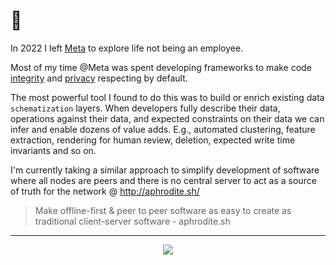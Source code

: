 <!-- ![Matt's Github Stats](https://github-readme-stats.vercel.app/api?username=tantaman&show_icons=true&theme=moltack) -->

# 👋

In 2022 I left [Meta](meta.com) to explore life not being an employee.

Most of my time @Meta was spent developing frameworks to make code [integrity](https://about.fb.com/news/category/integrity-security/) and [privacy](https://about.facebook.com/actions/protecting-privacy-and-security/) respecting by default.

The most powerful tool I found to do this was to build or enrich existing data `schematization` layers. When developers fully describe their data,  operations against their data, and expected constraints on their data we can infer and enable dozens of value adds. E.g., automated clustering, feature extraction, rendering for human review, deletion, expected write time invariants and so on.

I'm currently taking a similar approach to simplify development of software where all nodes are peers and there is no central server to act as a source of truth for the network @ http://aphrodite.sh/

> Make offline-first & peer to peer software as easy to create as traditional client-server software - aphrodite.sh

---

<p align="center">
 <img src="https://static.wikia.nocookie.net/megaman/images/7/76/MM3-SearchSnake-Art.jpg/revision/latest?cb=20100506170821" />
</p>
